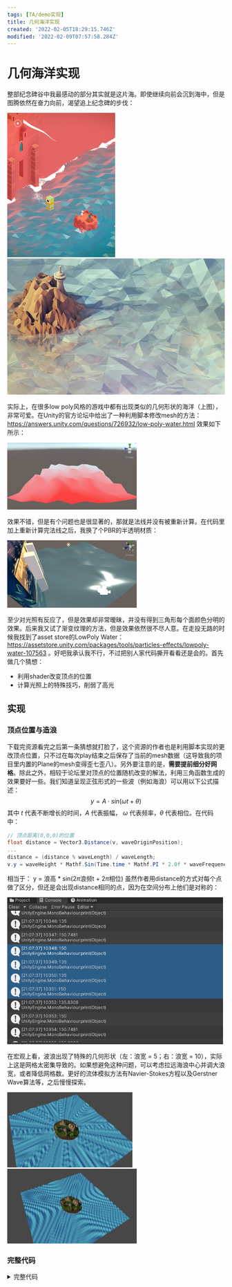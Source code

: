 ```yaml
---
tags: [TA/demo实现]
title: 几何海洋实现
created: '2022-02-05T18:29:15.746Z'
modified: '2022-02-09T07:57:58.284Z'
---
```


# 几何海洋实现
整部纪念碑谷中我最感动的部分其实就是这片海。即使继续向前会沉到海中，但是图腾依然在奋力向前，渴望追上纪念碑的步伐：

<img src="https://raw.githubusercontent.com/Guiny-Time/PictureBed/main/20220206022928.png" width=250 style="display:inline"/><img src="https://raw.githubusercontent.com/Guiny-Time/PictureBed/main/20220206023646.png" width=530 style="display:inline"/>

实际上，在很多low poly风格的游戏中都有出现类似的几何形状的海洋（上图），非常可爱。在Unity的官方论坛中给出了一种利用脚本修改mesh的方法：https://answers.unity.com/questions/726932/low-poly-water.html  效果如下所示：

<img src="https://raw.githubusercontent.com/Guiny-Time/PictureBed/main/%E5%87%A0%E4%BD%95%E6%B5%B7%E6%B4%8B1.gif" width=300/>

效果不错，但是有个问题也是很显著的，那就是法线并没有被重新计算。在代码里加上重新计算完法线之后，我换了个PBR的半透明材质：

<img src="https://raw.githubusercontent.com/Guiny-Time/PictureBed/main/%E5%87%A0%E4%BD%95%E6%B5%B7%E6%B4%8B2.gif" width=300/>

至少对光照有反应了，但是效果却非常暧昧，并没有得到三角形每个面颜色分明的效果。后来我又试了渐变纹理的方法，但是效果依然很不尽人意。在走投无路的时候我找到了asset store的LowPoly Water：https://assetstore.unity.com/packages/tools/particles-effects/lowpoly-water-107563 。好吧我承认我不行，不过把别人家代码撕开看看还是会的。首先做几个猜想：
- 利用shader改变顶点的位置
- 计算光照上的特殊技巧，削弱了高光

## 实现
### 顶点位置与造浪
下载完资源看完之后第一条猜想就打脸了，这个资源的作者也是利用脚本实现的更改顶点位置，只不过在每次play结束之后保存了当前的mesh数据（这导致我的项目里内置的Plane的mesh变得歪七歪八）。另外要注意的是，**需要提前细分好网格**。除此之外，相较于论坛里对顶点的位置随机改变的解法，利用三角函数生成的效果要好一些。我们知道呈现正弦形式的一些波（例如海浪）可以用以下公式描述：
$$y = A \cdot sin(\omega t + \theta)$$
其中 $t$ 代表不断增长的时间，$A$ 代表振幅， $\omega$ 代表频率，$\theta$ 代表相位。在代码中：
```C#
// 顶点距离(0,0,0)的位置
float distance = Vector3.Distance(v, waveOriginPosition);
...
distance = (distance % waveLength) / waveLength;
v.y = waveHeight * Mathf.Sin(Time.time * Mathf.PI * 2.0f * waveFrequency + (Mathf.PI * 2.0f * distance))
```
相当于：
y = 浪高 * sin(2$\pi$浪频t + 2$\pi$相位)
虽然作者用distance的方式对每个点做了区分，但还是会出现distance相同的点，因为在空间分布上他们是对称的：

<img src="https://raw.githubusercontent.com/Guiny-Time/PictureBed/main/20220208211032.png" width=500/>

在宏观上看，波浪出现了特殊的几何形状（左：浪宽 = 5；右：浪宽 = 10），实际上这是网格太密集导致的。如果想避免这种问题，可以考虑拉远海浪中心并调大浪宽，或者降低网格数。更好的流体模拟方法有Navier-Stokes方程以及Gerstner Wave算法等，之后慢慢探索。

<img src="https://raw.githubusercontent.com/Guiny-Time/PictureBed/main/20220208211400.png" width=290 style="display:inline"/><img src="https://raw.githubusercontent.com/Guiny-Time/PictureBed/main/20220208211555.png" width=300 style="display:inline"/>

### 完整代码

<details>
  <summary>完整代码</summary>
  <markdown>
  ```C#
using UnityEngine;

namespace LowPolyWater
{
    public class LowPolyWater : MonoBehaviour
    {
        public float waveHeight = 0.5f;     // 浪高
        public float waveFrequency = 0.5f;  // 频率（浪的速度）
        public float waveLength = 0.75f;    // 浪宽

        //Position where the waves originate from
        public Vector3 waveOriginPosition = new Vector3(0.0f, 0.0f, 0.0f);

        MeshFilter meshFilter;
        Mesh mesh;
        // 所有顶点，接下来就是在这上面做文章
        Vector3[] vertices;

        private void Awake()
        {
            meshFilter = GetComponent<MeshFilter>();
        }

        void Start()
        {
            CreateMeshLowPoly(meshFilter);
        }

        // 重新排列网格顶点以创建lowpoly效果
        void CreateMeshLowPoly(MeshFilter mf)
        {
            mesh = mf.sharedMesh;

            // 获取当前（开始时）的顶点
            Vector3[] originalVertices = mesh.vertices;

            // 获取三角形列表
            int[] triangles = mesh.triangles;

            // 分配顶点来创建网格外的三角形
            Vector3[] vertices = new Vector3[triangles.Length];
            for (int i = 0; i < triangles.Length; i++)
            {
                vertices[i] = originalVertices[triangles[i]];
                triangles[i] = i;
            }

            // 更新顶点并重新计算边界和法线
            mesh.vertices = vertices;
            mesh.SetTriangles(triangles, 0);
            mesh.RecalculateBounds();
            mesh.RecalculateNormals();
            this.vertices = mesh.vertices;
        }
        
        void Update()
        {
            GenerateWaves();
        }

        // 根据用户设定的系数产生对应的浪
        void GenerateWaves()
        {
            // 遍历每个顶点
            for (int i = 0; i < vertices.Length; i++)
            {
                Vector3 v = vertices[i];

                // Initially set the wave height to 0
                v.y = 0.0f;

                //Get the distance between wave origin position and the current vertex
                float distance = Vector3.Distance(v, waveOriginPosition);
                distance = (distance % waveLength) / waveLength;

                // 用三角函数来模拟的波浪，效果比随机生成的更好
                v.y = waveHeight * Mathf.Sin(Time.time * Mathf.PI * 2.0f * waveFrequency
                + (Mathf.PI * 2.0f * distance));
                
                // 更新顶点位置
                vertices[i] = v;
            }

            // 更新网格信息
            mesh.vertices = vertices;
            mesh.RecalculateNormals();
            // 优化网格以便频繁更新
            mesh.MarkDynamic();
            // 将新的网格写入内存
            meshFilter.mesh = mesh;
        }
    }
```
  </markdown>
</details>

